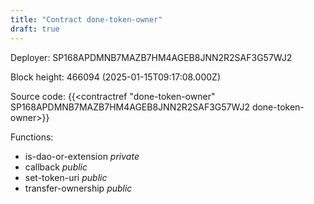 ```yaml
---
title: "Contract done-token-owner"
draft: true
---
```

Deployer: SP168APDMNB7MAZB7HM4AGEB8JNN2R2SAF3G57WJ2


 



Block height: 466094 (2025-01-15T09:17:08.000Z)

Source code: {{<contractref "done-token-owner" SP168APDMNB7MAZB7HM4AGEB8JNN2R2SAF3G57WJ2 done-token-owner>}}

Functions:

* is-dao-or-extension _private_
* callback _public_
* set-token-uri _public_
* transfer-ownership _public_
